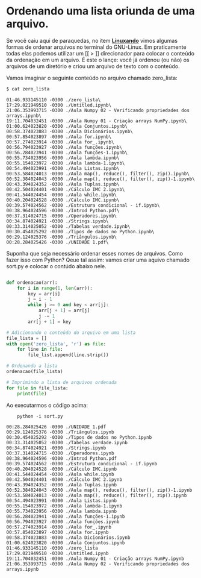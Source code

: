 # Ordenando uma lista oriunda de uma arquivo.
Se você caiu aqui de paraquedas, no item [**Linuxando**](linux.md) vimos algumas formas de ordenar arquivos no terminal do GNU-Linux. Em praticamente todas elas podemos utilizar um [[ > ]] direcionador para colocar o conteúdo da ordenação em um arquivo. É este o lançe: você já ordenou (ou não) os arquivos de um diretório e criou um arquivo de texto com o conteúdo.

Vamos imaginar o seguinte conteúdo no arquivo chamado zero_lista:

```bash
$ cat zero_lista
```
    01:46.933145110 -0300 ./zero_lista\
    17:29.021949510 -0300 ./Untitled.ipynb\
    21:06.353993715 -0300 ./Aula Numpy 02 - Verificando propriedades dos arrays.ipynb\
    19:11.704032451 -0300 ./Aula Numpy 01 - Criação arrays NumPy.ipynb\
    01:00.624023820 -0300 ./Aula Conjuntos.ipynb\
    00:58.374023883 -0300 ./Aula Dicionários.ipynb\
    00:57.854023897 -0300 ./Aula for.ipynb\
    00:57.274023914 -0300 ./Aula for_.ipynb\
    00:56.794023927 -0300 ./Aula funções.ipynb\
    00:56.284023941 -0300 ./Aula funções-1.ipynb\
    00:55.734023956 -0300 ./Aula lambda.ipynb\
    00:55.154023972 -0300 ./Aula lambda-1.ipynb\
    00:54.494023991 -0300 ./Aula Listas.ipynb\
    00:53.584024013 -0300 ./Aula map(), reduce(), filter(), zip().ipynb\
    00:52.384024043 -0300 ./Aula map(), reduce(), filter(), zip()-1.ipynb\
    00:43.394024352 -0300 ./Aula Tuplas.ipynb\
    00:42.504024401 -0300 ./Cálculo IMC 2.ipynb\
    00:41.544024454 -0300 ./Aula while.ipynb\
    00:40.204024528 -0300 ./Cálculo IMC.ipynb\
    00:39.574024562 -0300 ./Estrutura condicional - if.ipynb\
    00:38.964024596 -0300 ./Introd Python.pdf\
    00:37.314024715 -0300 ./Operadores.ipynb\
    00:34.874024921 -0300 ./Strings.ipynb\
    00:33.314025052 -0300 ./Tabelas verdade.ipynb\
    00:30.454025292 -0300 ./Tipos de dados no Python.ipynb\
    00:29.124025376 -0300 ./Triângulos.ipynb\
    00:28.284025426 -0300 ./UNIDADE 1.pdf\

Suponha que seja necessário ordenar esses nomes de arquivos. Como fazer isso com Python? Qeue tal assim: vamos criar uma aquivo chamado sort.py e colocar o contúdo abaixo nele.

```python

def ordenacao(arr):
    for i in range(1, len(arr)):
        key = arr[i]
        j = i - 1
        while j >= 0 and key < arr[j]:
            arr[j + 1] = arr[j]
            j -= 1
        arr[j + 1] = key

# Adicionando o conteúdo do arquivo em uma lista
file_lista = []
with open('zero_lista', 'r') as file:
    for line in file:
        file_list.append(line.strip())

# Ordenando a lista
ordenacao(file_lista)

# Imprimindo a lista de arquivos ordenada
for file in file_lista:
    print(file)


```

Ao executarmos o código acima:

```shell
    python -i sort.py
```

    00:28.284025426 -0300 ./UNIDADE 1.pdf
    00:29.124025376 -0300 ./Triângulos.ipynb
    00:30.454025292 -0300 ./Tipos de dados no Python.ipynb
    00:33.314025052 -0300 ./Tabelas verdade.ipynb
    00:34.874024921 -0300 ./Strings.ipynb
    00:37.314024715 -0300 ./Operadores.ipynb
    00:38.964024596 -0300 ./Introd Python.pdf
    00:39.574024562 -0300 ./Estrutura condicional - if.ipynb
    00:40.204024528 -0300 ./Cálculo IMC.ipynb
    00:41.544024454 -0300 ./Aula while.ipynb
    00:42.504024401 -0300 ./Cálculo IMC 2.ipynb
    00:43.394024352 -0300 ./Aula Tuplas.ipynb
    00:52.384024043 -0300 ./Aula map(), reduce(), filter(), zip()-1.ipynb
    00:53.584024013 -0300 ./Aula map(), reduce(), filter(), zip().ipynb
    00:54.494023991 -0300 ./Aula Listas.ipynb
    00:55.154023972 -0300 ./Aula lambda-1.ipynb
    00:55.734023956 -0300 ./Aula lambda.ipynb
    00:56.284023941 -0300 ./Aula funções-1.ipynb
    00:56.794023927 -0300 ./Aula funções.ipynb
    00:57.274023914 -0300 ./Aula for_.ipynb
    00:57.854023897 -0300 ./Aula for.ipynb
    00:58.374023883 -0300 ./Aula Dicionários.ipynb
    01:00.624023820 -0300 ./Aula Conjuntos.ipynb
    01:46.933145110 -0300 ./zero_lista
    17:29.021949510 -0300 ./Untitled.ipynb
    19:11.704032451 -0300 ./Aula Numpy 01 - Criação arrays NumPy.ipynb
    21:06.353993715 -0300 ./Aula Numpy 02 - Verificando propriedades dos arrays.ipynb
>>>
